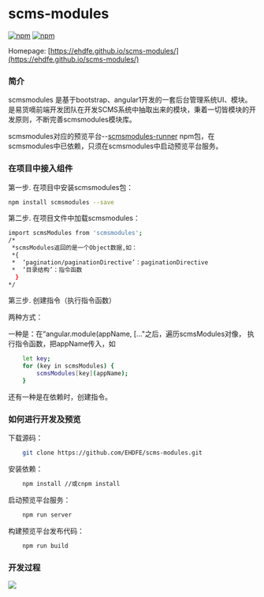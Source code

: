# scms-modules

[![npm](https://img.shields.io/npm/v/scms-modules.svg)](https://www.npmjs.com/package/scms-modules)
[![npm](https://img.shields.io/npm/dt/scms-modules.svg)]()


Homepage: [https://ehdfe.github.io/scms-modules/](https://ehdfe.github.io/scms-modules/)

### 简介
scmsmodules 是基于bootstrap、angular1开发的一套后台管理系统UI、模块。是易货嘀前端开发团队在开发SCMS系统中抽取出来的模块，秉着一切皆模块的开发原则，不断完善scmsmodules模块库。

scmsmodules对应的预览平台--[scmsmodules-runner](https://www.npmjs.com/package/scmsmodules-runner) npm包，在scmsmodules中已依赖，只须在scmsmodules中启动预览平台服务。



### 在项目中接入组件

第一步. 在项目中安装scmsmodules包：
```sh
npm install scmsmodules --save
```

第二步. 在项目文件中加载scmsmodules：
```sh
import scmsModules from 'scmsmodules';
/*
 *scmsModules返回的是一个Object数据,如：
 *{
 *  ‘pagination/paginationDirective’：paginationDirective
 *  ‘目录结构’：指令函数
  }
*/
```

第三步. 创建指令（执行指令函数）

两种方式：

一种是：在“angular.module(appName, [..."之后，遍历scmsModules对像， 执行指令函数，把appName传入，如
```sh
    let key;
    for (key in scmsModules) {
        scmsModules[key](appName);
    }
```

还有一种是在依赖时，创建指令。

### 如何进行开发及预览

下载源码：
```sh
    git clone https://github.com/EHDFE/scms-modules.git
```

安装依赖：
```sh
    npm install //或cnpm install
```

启动预览平台服务：
```sh
    npm run server
```

构建预览平台发布代码：
```sh
    npm run build
```


### 开发过程

![](http://image.tf56.com/dfs/group1/M00/48/41/CiFBClpquUCAWZ3SAACisV9cXgg371.png)





